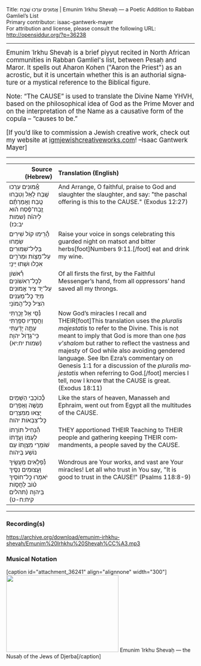 <html>
<head></head>
<body>
Title: אֱמוּנִים עִרְכוּ שֶֽׁבַח | Emunim ʿIrkhu Shevaḥ — a Poetic Addition to Rabban Gamliel’s List<br />
Primary contributor: isaac-gantwerk-mayer<br />
For attribution and license, please consult the following URL: <a href="http://opensiddur.org/?p=36238">http://opensiddur.org/?p=36238</a>
<p />
<hr />

<div class="english" lang="en" style="font-size: 1.2em;">
Emunim ʿIrkhu Shevaḥ is a brief piyyut recited in North African communities in Rabban Gamliel's list, between Pesaḥ and Maror. It spells out Aharon Kohen ("Aaron the Priest") as an acrostic, but it is uncertain whether this is an authorial signature or a mystical reference to the Biblical figure.

Note: “The CAUSE” is used to translate the Divine Name YHVH, based on the philosophical idea of God as the Prime Mover and on the interpretation of the Name as a causative form of the copula – “causes to be.”

[If you’d like to commission a Jewish creative work, check out my website at <a href="http://igmjewishcreativeworks.com">igmjewishcreativeworks.com</a>! –Isaac Gantwerk Mayer]
</div>

<hr />

<table style="margin-left: auto;margin-right: auto;" class="draggable">
<thead><tr><th id="x" style="text-align: right;">Source (Hebrew)</th><th style="text-align: left;">Translation (English)</th></tr></thead>
<tbody>
<tr><td style="vertical-align:top;">
<div class="liturgy" lang="he">
<span class="acrostic">אֱ֯</span>מוּנִים עִרְכוּ שֶֽׁבַח
לָאֵל וְטִבְחוּ טֶֽבַח
וַאֲמַרְתֶּ֡ם זֶֽבַח־פֶּ֨סַח
ה֜וּא לֽיהו֗ה׃ <span class="citation">(שמות יב:כז)</span>
</span></div></td>
 
<td style="vertical-align:top;">
<div class="english" lang="en">
And Arrange, O faithful, praise
to God and slaughter the slaughter,
and say: "the paschal offering
is this to the CAUSE." <span class="citation">(Exodus 12:27)</span>
</div></td></tr>


<tr><td style="vertical-align:top;">
<div class="liturgy" lang="he">
<span class="acrostic">הָ֯</span>רִֽימוּ קוֹל שִׁירִים
שִׂמְחוּ בְּלֵיל־שִׁמּוּרִים
עַל־מַצּ֥וֹת וּמְרֹרִ֖ים
אִכְלוּ וּשְׁתוּ יֵינָי׃
</span></div></td>
 
<td style="vertical-align:top;">
<div class="english" lang="en">
Raise your voice in songs
celebrating this guarded night
on matsot and bitter herbs[foot]Numbers 9:11.[/foot]
eat and drink my wine.
</div></td></tr>


<tr><td style="vertical-align:top;">
<div class="liturgy" lang="he">
<span class="acrostic">רִ֯</span>אשׁוֹן לְכׇל־רִאשׁוֹנִים
עַל־יַד צִיר אֱמוּנִים
מִיַּד כׇּל־מְעַנִּים
הִצִּיל כׇּל־הֲמוֹנָי׃
</span></div></td>
 
<td style="vertical-align:top;">
<div class="english" lang="en">
Of all firsts the first,
by the Faithful Messenger’s hand,
from all oppressors’ hand
saved all my throngs.
</div></td></tr>


<tr><td style="vertical-align:top;">
<div class="liturgy" lang="he">
<span class="acrostic">נִ֯</span>סֵּי אֵל זָכַֽרְתִּי
וַחֲסָדָיו סִפַּֽרְתִּי
עַתָּ֣ה יָדַ֔עְתִּי
כִּֽי־גָד֥וֹל יהו֖ה׃ <span class="citation">(שמות יח:יא)</span> 
</span></div></td>
 
<td style="vertical-align:top;">
<div class="english" lang="en">
Now God’s miracles I recall
and THEIR[foot]This translation uses the <em>pluralis majestatis</em> to refer to the Divine. This is not meant to imply that God is more than one <em>ḥas v'shalom</em> but rather to reflect the vastness and majesty of God while also avoiding gendered language. See Ibn Ezra’s commentary on Genesis 1:1 for a discussion of the <em>pluralis majestatis</em> when referring to God.[/foot] mercies I tell,
now I know
that the CAUSE is great. <span class="citation">(Exodus 18:11)</span> 
</div></td></tr>


<tr><td style="vertical-align:top;">
<div class="liturgy" lang="he">
<span class="acrostic">כְּ֯</span>כוֹכְבֵי הַשָּׁמַיִם
מְנַשֶּׁה וְאֶפְרַיִם
יָצְאוּ מִמִּצְרַיִם
כׇּל־צִבְאוֹת יהוה׃
</span></div></td>
 
<td style="vertical-align:top;">
<div class="english" lang="en">
Like the stars of heaven,
Manasseh and Ephraim,
went out from Egypt
all the multitudes of the CAUSE.
</div></td></tr>


<tr><td style="vertical-align:top;">
<div class="liturgy" lang="he">
<span class="acrostic">הִ֯</span>נְחִיל תּוֹרָתוֹ
לְעַמּוֹ וַעֲדָתוֹ
שׁוֹמְרֵי מִצְוָתוֹ
עַם נוֹשַׁע בַּיהוה׃
</span></div></td>
 
<td style="vertical-align:top;">
<div class="english" lang="en">
THEY apportioned THEIR Teaching
to THEIR people and gathering
keeping THEIR commandments,
a people saved by the CAUSE.
</div></td></tr>


<tr><td style="vertical-align:top;">
<div class="liturgy" lang="he">
<span class="acrostic">נִ֯</span>פְלָאִים מַעֲשֶֽׂיךָ
וַעֲצוּמִים נִסֶּֽיךָ
יֹאמְרוּ כׇּל־חוֹסֶיךָ
ט֗וֹב לַחֲס֥וֹת בַּיהו֑ה׃ <span class="citation">(תהלים קיח:ח-ט)</span> 
</span></div></td>
 
<td style="vertical-align:top;">
<div class="english" lang="en">
Wondrous are Your works,
and vast are Your miracles!
Let all who trust in You say, 
"It is good to trust in the CAUSE!" <span class="citation">(Psalms 118:8-9)</span> 
</div></td></tr>
</tbody></table>

<hr />

<h3>Recording(s)</h3>

https://archive.org/download/emunim-irhkhu-shevah/Emunim%20Irhkhu%20Shevah%CC%A3.mp3

<h3>Musical Notation</h3>

[caption id="attachment_36241" align="alignnone" width="300"]<a href="https://opensiddur.org/wp-content/uploads/2021/03/Emunim-ʿIrkhu-Shevaḥ-—-the-Nusaḥ-of-the-Jews-of-Djerba.png" rel="lightbox"><img src="https://opensiddur.org/wp-content/uploads/2021/03/Emunim-ʿIrkhu-Shevaḥ-—-the-Nusaḥ-of-the-Jews-of-Djerba-300x206.png" alt="" width="300" height="206" class="size-medium wp-image-36241" /></a> Emunim ʿIrkhu Shevaḥ — the Nusaḥ of the Jews of Djerba[/caption]

&nbsp;

</body>
</html>
